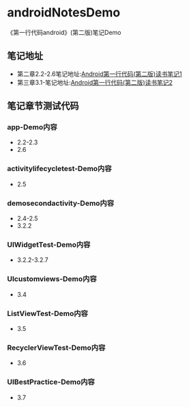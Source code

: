 # androidNotesDemo
《第一行代码android》(第二版)笔记Demo
## 笔记地址
* 第二章2.2-2.6笔记地址:[Android第一行代码(第二版)读书笔记1](https://www.cnblogs.com/GYoungBean/p/13204049.html)
* 第三章3.1-笔记地址:[Android第一行代码(第二版)读书笔记2](https://www.cnblogs.com/GYoungBean/p/13307457.html )

## 笔记章节测试代码
### app-Demo内容
* 2.2-2.3
* 2.6
### activitylifecycletest-Demo内容
* 2.5
### demosecondactivity-Demo内容
* 2.4-2.5
* 3.2.2
### UIWidgetTest-Demo内容
* 3.2.2-3.2.7
### UIcustomviews-Demo内容
* 3.4
### ListViewTest-Demo内容
* 3.5
### RecyclerViewTest-Demo内容
* 3.6
### UIBestPractice-Demo内容
* 3.7